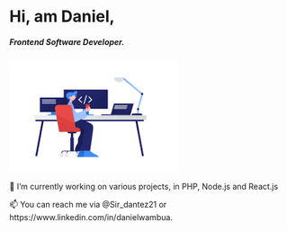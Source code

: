 <h1>Hi, am Daniel,</h1>

<h5>Frontend Software Developer.</h5>

<div align="left">
    <img src="/icom.png" width="300px"</img> 
</div>

<p>🔭 I’m currently working on various projects, in PHP, Node.js and React.js</p>
<p>📫 You can reach me via @Sir_dantez21 or https://www.linkedin.com/in/danielwambua.</p>

